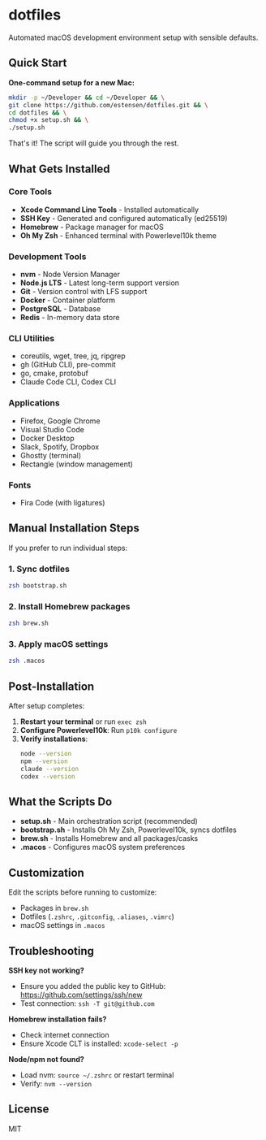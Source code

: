 # dotfiles

Automated macOS development environment setup with sensible defaults.

## Quick Start

**One-command setup for a new Mac:**

```bash
mkdir -p ~/Developer && cd ~/Developer && \
git clone https://github.com/estensen/dotfiles.git && \
cd dotfiles && \
chmod +x setup.sh && \
./setup.sh
```

That's it! The script will guide you through the rest.

## What Gets Installed

### Core Tools
- **Xcode Command Line Tools** - Installed automatically
- **SSH Key** - Generated and configured automatically (ed25519)
- **Homebrew** - Package manager for macOS
- **Oh My Zsh** - Enhanced terminal with Powerlevel10k theme

### Development Tools
- **nvm** - Node Version Manager
- **Node.js LTS** - Latest long-term support version
- **Git** - Version control with LFS support
- **Docker** - Container platform
- **PostgreSQL** - Database
- **Redis** - In-memory data store

### CLI Utilities
- coreutils, wget, tree, jq, ripgrep
- gh (GitHub CLI), pre-commit
- go, cmake, protobuf
- Claude Code CLI, Codex CLI

### Applications
- Firefox, Google Chrome
- Visual Studio Code
- Docker Desktop
- Slack, Spotify, Dropbox
- Ghostty (terminal)
- Rectangle (window management)

### Fonts
- Fira Code (with ligatures)

## Manual Installation Steps

If you prefer to run individual steps:

### 1. Sync dotfiles
```bash
zsh bootstrap.sh
```

### 2. Install Homebrew packages
```bash
zsh brew.sh
```

### 3. Apply macOS settings
```bash
zsh .macos
```

## Post-Installation

After setup completes:

1. **Restart your terminal** or run `exec zsh`
2. **Configure Powerlevel10k**: Run `p10k configure`
3. **Verify installations**:
   ```bash
   node --version
   npm --version
   claude --version
   codex --version
   ```

## What the Scripts Do

- **setup.sh** - Main orchestration script (recommended)
- **bootstrap.sh** - Installs Oh My Zsh, Powerlevel10k, syncs dotfiles
- **brew.sh** - Installs Homebrew and all packages/casks
- **.macos** - Configures macOS system preferences

## Customization

Edit the scripts before running to customize:
- Packages in `brew.sh`
- Dotfiles (`.zshrc`, `.gitconfig`, `.aliases`, `.vimrc`)
- macOS settings in `.macos`

## Troubleshooting

**SSH key not working?**
- Ensure you added the public key to GitHub: https://github.com/settings/ssh/new
- Test connection: `ssh -T git@github.com`

**Homebrew installation fails?**
- Check internet connection
- Ensure Xcode CLT is installed: `xcode-select -p`

**Node/npm not found?**
- Load nvm: `source ~/.zshrc` or restart terminal
- Verify: `nvm --version`

## License

MIT
